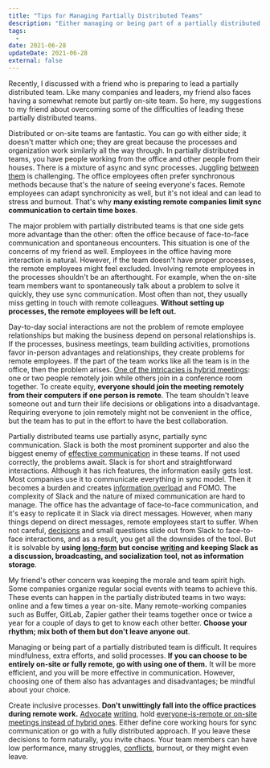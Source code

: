 ```yaml
---
title: "Tips for Managing Partially Distributed Teams"
description: "Either managing or being part of a partially distributed team is difficult. It requires a mixture of sync and async processes to prevent low performance, conflicts, and burnout."
tags:
  -
date: 2021-06-28
updateDate: 2021-06-28
external: false
---
```


Recently, I discussed with a friend who is preparing to lead a partially distributed team. Like many companies and leaders, my friend also faces having a somewhat remote but partly on-site team. So here, my suggestions to my friend about overcoming some of the difficulties of leading these partially distributed teams.

Distributed or on-site teams are fantastic. You can go with either side; it doesn't matter which one; they are great because the processes and organization work similarly all the way through. In partially distributed teams, you have people working from the office and other people from their houses. There is a mixture of async and sync processes. Juggling [between them](/books/high-productivity-and-clear-communication-in-different-cultures/) is challenging. The office employees often prefer synchronous methods because that's the nature of seeing everyone's faces. Remote employees can adapt synchronicity as well, but it's not ideal and can lead to stress and burnout. That's why **many existing remote companies limit sync communication to certain time boxes**.

The major problem with partially distributed teams is that one side gets more advantage than the other: often the office because of face-to-face communication and spontaneous encounters. This situation is one of the concerns of my friend as well. Employees in the office having more interaction is natural. However, if the team doesn't have proper processes, the remote employees might feel excluded. Involving remote employees in the processes shouldn't be an afterthought. For example, when the on-site team members want to spontaneously talk about a problem to solve it quickly, they use sync communication. Most often than not, they usually miss getting in touch with remote colleagues. **Without setting up processes, the remote employees will be left out.**

Day-to-day social interactions are not the problem of remote employee relationships but making the business depend on personal relationships is. If the processes, business meetings, team building activities, promotions favor in-person advantages and relationships, they create problems for remote employees. If the part of the team works like all the team is in the office, then the problem arises. [One of the intricacies is hybrid meetings](/why-are-hybrid-meetings-terrible-remote-vs-on-site-meetings/): one or two people remotely join while others join in a conference room together. To create equity, **everyone should join the meeting remotely from their computers if one person is remote**. The team shouldn't leave someone out and turn their life decisions or obligations into a disadvantage. Requiring everyone to join remotely might not be convenient in the office, but the team has to put in the effort to have the best collaboration.

Partially distributed teams use partially async, partially sync communication. Slack is both the most prominent supporter and also the biggest enemy of [effective communication](/books/high-productivity-and-clear-communication-in-different-cultures/) in these teams. If not used correctly, the problems await. Slack is for short and straightforward interactions. Although it has rich features, the information easily gets lost. Most companies use it to communicate everything in sync model. Then it becomes a burden and creates [information overload](/prioritization-skills-for-senior-and-staff-software-engineers/) and FOMO. The complexity of Slack and the nature of mixed communication are hard to manage. The office has the advantage of face-to-face communication, and it's easy to replicate it in Slack via direct messages. However, when many things depend on direct messages, remote employees start to suffer. When not careful, [decisions](/communicating-decisions-in-the-organizations/) and small questions slide out from Slack to face-to-face interactions, and as a result, you get all the downsides of the tool. But it is solvable by **using [long-form](/how-to-organize-your-engineering-teams-documents/) but concise [writing](/why-is-writing-important/) and keeping Slack as a discussion, broadcasting, and socialization tool, not as information storage**.

My friend's other concern was keeping the morale and team spirit high. Some companies organize regular social events with teams to achieve this. These events can happen in the partially distributed teams in two ways: online and a few times a year on-site. Many remote-working companies such as Buffer, GitLab, Zapier gather their teams together once or twice a year for a couple of days to get to know each other better. **Choose your rhythm; mix both of them but don't leave anyone out**.

Managing or being part of a partially distributed team is difficult. It requires mindfulness, extra efforts, and solid processes. **If you can choose to be entirely on-site or fully remote, go with using one of them.** It will be more efficient, and you will be more effective in communication. However, choosing one of them also has advantages and disadvantages; be mindful about your choice.

Create inclusive processes. **Don't unwittingly fall into the office practices during remote work.** [Advocate](/how-to-organize-your-engineering-teams-documents/) [writing](/why-is-writing-important/), hold [everyone-is-remote or on-site meetings instead of hybrid ones](/why-are-hybrid-meetings-terrible-remote-vs-on-site-meetings/). Either define core working hours for sync communication or go with a fully distributed approach. If you leave these decisions to form naturally, you invite chaos. Your team members can have low performance, many struggles, [conflicts](/how-to-solve-and-prevent-conflicts/), burnout, or they might even leave.
